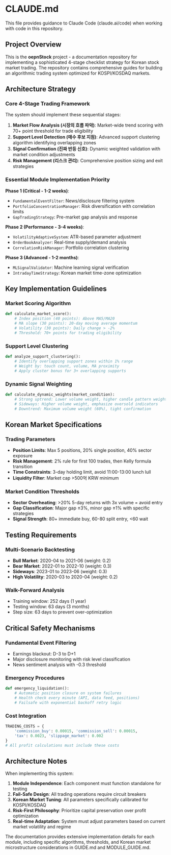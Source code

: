 # CLAUDE.md

This file provides guidance to Claude Code (claude.ai/code) when working with code in this repository.

## Project Overview

This is the **oepnStock** project - a documentation repository for implementing a sophisticated 4-stage checklist strategy for Korean stock market trading. The repository contains comprehensive guides for building an algorithmic trading system optimized for KOSPI/KOSDAQ markets.

## Architecture Strategy

### Core 4-Stage Trading Framework

The system should implement these sequential stages:

1. **Market Flow Analysis (시장의 흐름 파악)**: Market-wide trend scoring with 70+ point threshold for trade eligibility
2. **Support Level Detection (매수 후보 지점)**: Advanced support clustering algorithm identifying overlapping zones  
3. **Signal Confirmation (진짜 반등 신호)**: Dynamic weighted validation with market condition adjustments
4. **Risk Management (리스크 관리)**: Comprehensive position sizing and exit strategies

### Essential Module Implementation Priority

**Phase 1 (Critical - 1-2 weeks)**:
- `FundamentalEventFilter`: News/disclosure filtering system
- `PortfolioConcentrationManager`: Risk diversification with correlation limits
- `GapTradingStrategy`: Pre-market gap analysis and response

**Phase 2 (Performance - 3-4 weeks)**:  
- `VolatilityAdaptiveSystem`: ATR-based parameter adjustment
- `OrderBookAnalyzer`: Real-time supply/demand analysis
- `CorrelationRiskManager`: Portfolio correlation clustering

**Phase 3 (Advanced - 1-2 months)**:
- `MLSignalValidator`: Machine learning signal verification  
- `IntradayTimeStrategy`: Korean market time-zone optimization

## Key Implementation Guidelines

### Market Scoring Algorithm
```python
def calculate_market_score():
    # Index position (40 points): Above MA5/MA20
    # MA slope (30 points): 20-day moving average momentum  
    # Volatility (30 points): Daily change > -2%
    # Threshold: 70+ points for trading eligibility
```

### Support Level Clustering
```python  
def analyze_support_clustering():
    # Identify overlapping support zones within 1% range
    # Weight by: touch count, volume, MA proximity
    # Apply cluster bonus for 3+ overlapping supports
```

### Dynamic Signal Weighting
```python
def calculate_dynamic_weights(market_condition):
    # Strong uptrend: Lower volume weight, higher candle pattern weight
    # Sideways: Higher volume weight, emphasize oversold indicators  
    # Downtrend: Maximum volume weight (60%), tight confirmation
```

## Korean Market Specifications

### Trading Parameters
- **Position Limits**: Max 5 positions, 20% single position, 40% sector exposure
- **Risk Management**: 2% rule for first 100 trades, then Kelly formula transition
- **Time Constraints**: 3-day holding limit, avoid 11:00-13:00 lunch lull
- **Liquidity Filter**: Market cap >500억 KRW minimum

### Market Condition Thresholds
- **Sector Overheating**: >20% 5-day returns with 3x volume = avoid entry
- **Gap Classification**: Major gap ±3%, minor gap ±1% with specific strategies
- **Signal Strength**: 80+ immediate buy, 60-80 split entry, <60 wait

## Testing Requirements

### Multi-Scenario Backtesting
- **Bull Market**: 2020-04 to 2021-06 (weight: 0.2)
- **Bear Market**: 2022-01 to 2022-10 (weight: 0.3) 
- **Sideways**: 2023-01 to 2023-06 (weight: 0.3)
- **High Volatility**: 2020-03 to 2020-04 (weight: 0.2)

### Walk-Forward Analysis
- Training window: 252 days (1 year)
- Testing window: 63 days (3 months)
- Step size: 63 days to prevent over-optimization

## Critical Safety Mechanisms

### Fundamental Event Filtering
- Earnings blackout: D-3 to D+1
- Major disclosure monitoring with risk level classification
- News sentiment analysis with -0.3 threshold

### Emergency Procedures
```python
def emergency_liquidation():
    # Automatic position closure on system failures
    # Health check every minute (API, data feed, positions)
    # Failsafe with exponential backoff retry logic
```

### Cost Integration
```python  
TRADING_COSTS = {
    'commission_buy': 0.00015, 'commission_sell': 0.00015,
    'tax': 0.0023, 'slippage_market': 0.002
}
# All profit calculations must include these costs
```

## Architecture Notes

When implementing this system:

1. **Module Independence**: Each component must function standalone for testing
2. **Fail-Safe Design**: All trading operations require circuit breakers  
3. **Korean Market Tuning**: All parameters specifically calibrated for KOSPI/KOSDAQ
4. **Risk-First Philosophy**: Prioritize capital preservation over profit optimization
5. **Real-time Adaptation**: System must adjust parameters based on current market volatility and regime

The documentation provides extensive implementation details for each module, including specific algorithms, thresholds, and Korean market microstructure considerations in GUIDE.md and MODULE_GUIDE.md.